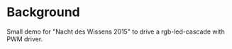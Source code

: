 Background
==========
Small demo for "Nacht des Wissens 2015" to drive a rgb-led-cascade with PWM driver.
